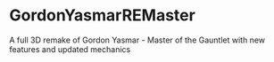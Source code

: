 # GordonYasmarREMaster
A full 3D remake of Gordon Yasmar - Master of the Gauntlet with new features and updated mechanics
